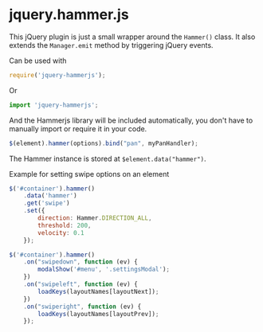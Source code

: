 jquery.hammer.js
==============

This jQuery plugin is just a small wrapper around the `Hammer()` class.
It also extends the `Manager.emit` method by triggering jQuery events.

Can be used with
````js
require('jquery-hammerjs');
````
Or
````js
import 'jquery-hammerjs';
````
And the Hammerjs library will be included automatically, you don't have to
manually import or require it in your code.
````js
$(element).hammer(options).bind("pan", myPanHandler);
````

The Hammer instance is stored at `$element.data("hammer")`.

Example for setting swipe options on an element
````js
$('#container').hammer()
	.data('hammer')
	.get('swipe')
	.set({
		direction: Hammer.DIRECTION_ALL,
		threshold: 200,
		velocity: 0.1
	});

$('#container').hammer()
	.on("swipedown", function (ev) {
		modalShow('#menu', '.settingsModal');
	})
	.on("swipeleft", function (ev) {
		loadKeys(layoutNames[layoutNext]);
	})
	.on("swiperight", function (ev) {
		loadKeys(layoutNames[layoutPrev]);
	});
````
